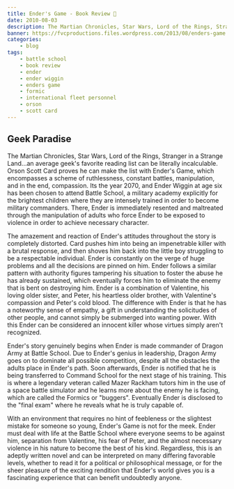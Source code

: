 ```yaml
---
title: Ender's Game - Book Review 👾
date: 2010-08-03
description: The Martian Chronicles, Star Wars, Lord of the Rings, Stranger in a Strange Land...an average geek's favorite reading list can be literally incalculable.
banner: https://fvcproductions.files.wordpress.com/2013/08/enders-game.jpg
categories:
    - blog
tags:
    - battle school
    - book review
    - ender
    - ender wiggin
    - enders game
    - formic
    - international fleet personnel
    - orson
    - scott card
---
```


## Geek Paradise

The Martian Chronicles, Star Wars, Lord of the Rings, Stranger in a Strange Land...an average geek's favorite reading list can be literally incalculable. Orson Scott Card proves he can make the list with Ender's Game, which encompasses a scheme of ruthlessness, constant battles, manipulation, and in the end, compassion. Its the year 2070, and Ender Wiggin at age six has been chosen to attend Battle School, a military academy explicitly for the brightest children where they are intensely trained in order to become military commanders. There, Ender is immediately resented and maltreated through the manipulation of adults who force Ender to be exposed to violence in order to achieve necessary character.

The amazement and reaction of Ender's attitudes throughout the story is completely distorted. Card pushes him into being an impenetrable killer with a brutal response, and then shoves him back into the little boy struggling to be a respectable individual. Ender is constantly on the verge of huge problems and all the decisions are pinned on him. Ender follows a similar pattern with authority figures tampering his situation to foster the abuse he has already sustained, which eventually forces him to eliminate the enemy that is bent on destroying him. Ender is a combination of Valentine, his loving older sister, and Peter, his heartless older brother, with Valentine's compassion and Peter's cold blood. The difference with Ender is that he has a noteworthy sense of empathy, a gift in understanding the solicitudes of other people, and cannot simply be submerged into wanting power. With this Ender can be considered an innocent killer whose virtues simply aren't recognized.

Ender's story genuinely begins when Ender is made commander of Dragon Army at Battle School. Due to Ender's genius in leadership, Dragon Army goes on to dominate all possible competition, despite all the obstacles the adults place in Ender's path. Soon afterwards, Ender is notified that he is being transferred to Command School for the next stage of his training. This is where a legendary veteran called Mazer Rackham tutors him in the use of a space battle simulator and he learns more about the enemy he is facing, which are called the Formics or "buggers". Eventually Ender is disclosed to the "final exam" where he reveals what he is truly capable of.

With an environment that requires no hint of feebleness or the slightest mistake for someone so young, Ender's Game is not for the meek. Ender must deal with life at the Battle School where everyone seems to be against him, separation from Valentine, his fear of Peter, and the almost necessary violence in his nature to become the best of his kind. Regardless, this is an adeptly written novel and can be interpreted on many differing favorable levels, whether to read it for a political or philosophical message, or for the sheer pleasure of the exciting rendition that Ender's world gives you is a fascinating experience that can benefit undoubtedly anyone.
